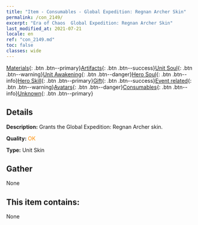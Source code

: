 ```yaml
---
title: "Item - Consumables - Global Expedition: Regnan Archer Skin"
permalink: /con_2149/
excerpt: "Era of Chaos  Global Expedition: Regnan Archer Skin"
last_modified_at: 2021-07-21
locale: en
ref: "con_2149.md"
toc: false
classes: wide
---
```

 [Materials](/Items/){: .btn .btn--primary}[Artifacts](/Items/Artifacts/){: .btn .btn--success}[Unit Soul](/Items/UnitSoul/){: .btn .btn--warning}[Unit Awakening](/Items/UnitAwakening/){: .btn .btn--danger}[Hero Soul](/Items/HeroSoul/){: .btn .btn--info}[Hero Skill](/Items/HeroSkill/){: .btn .btn--primary}[Gift](/Items/Gift/){: .btn .btn--success}[Event related](/Items/Events/){: .btn .btn--warning}[Avatars](/Items/Avatars/){: .btn .btn--danger}[Consumables](/Items/Consumables/){: .btn .btn--info}[Unknown](/Items/Unknown/){: .btn .btn--primary}

## Details
 **Description:** Grants the Global Expedition: Regnan Archer skin.

 **Quality:** <span style="color: #FF8C00">OK</span>

 **Type:** Unit Skin

## Gather

  None

## This item contains:

  None


